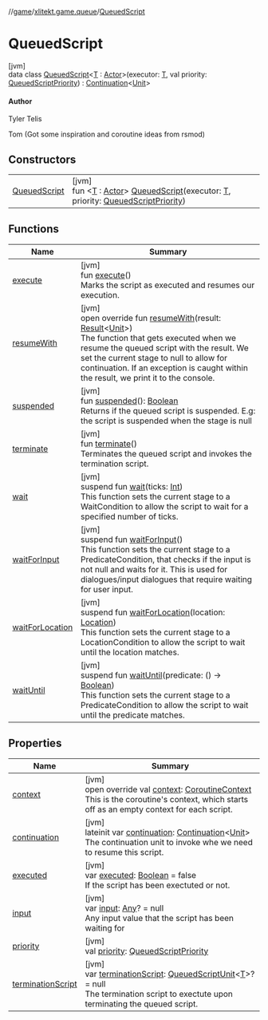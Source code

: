 //[game](../../../index.md)/[xlitekt.game.queue](../index.md)/[QueuedScript](index.md)

# QueuedScript

[jvm]\
data class [QueuedScript](index.md)&lt;[T](index.md) : [Actor](../../xlitekt.game.actor/-actor/index.md)&gt;(executor: [T](index.md), val priority: [QueuedScriptPriority](../-queued-script-priority/index.md)) : [Continuation](https://kotlinlang.org/api/latest/jvm/stdlib/kotlin.coroutines/-continuation/index.html)&lt;[Unit](https://kotlinlang.org/api/latest/jvm/stdlib/kotlin/-unit/index.html)&gt; 

#### Author

Tyler Telis

Tom (Got some inspiration and coroutine ideas from rsmod)

## Constructors

| | |
|---|---|
| [QueuedScript](-queued-script.md) | [jvm]<br>fun &lt;[T](index.md) : [Actor](../../xlitekt.game.actor/-actor/index.md)&gt; [QueuedScript](-queued-script.md)(executor: [T](index.md), priority: [QueuedScriptPriority](../-queued-script-priority/index.md)) |

## Functions

| Name | Summary |
|---|---|
| [execute](execute.md) | [jvm]<br>fun [execute](execute.md)()<br>Marks the script as executed and resumes our execution. |
| [resumeWith](resume-with.md) | [jvm]<br>open override fun [resumeWith](resume-with.md)(result: [Result](https://kotlinlang.org/api/latest/jvm/stdlib/kotlin/-result/index.html)&lt;[Unit](https://kotlinlang.org/api/latest/jvm/stdlib/kotlin/-unit/index.html)&gt;)<br>The function that gets executed when we resume the queued script with the result. We set the current stage to null to allow for continuation. If an exception is caught within the result, we print it to the console. |
| [suspended](suspended.md) | [jvm]<br>fun [suspended](suspended.md)(): [Boolean](https://kotlinlang.org/api/latest/jvm/stdlib/kotlin/-boolean/index.html)<br>Returns if the queued script is suspended. E.g: the script is suspended when the stage is null |
| [terminate](terminate.md) | [jvm]<br>fun [terminate](terminate.md)()<br>Terminates the queued script and invokes the termination script. |
| [wait](wait.md) | [jvm]<br>suspend fun [wait](wait.md)(ticks: [Int](https://kotlinlang.org/api/latest/jvm/stdlib/kotlin/-int/index.html))<br>This function sets the current stage to a WaitCondition to allow the script to wait for a specified number of ticks. |
| [waitForInput](wait-for-input.md) | [jvm]<br>suspend fun [waitForInput](wait-for-input.md)()<br>This function sets the current stage to a PredicateCondition, that checks if the input is not null and waits for it. This is used for dialogues/input dialogues that require waiting for user input. |
| [waitForLocation](wait-for-location.md) | [jvm]<br>suspend fun [waitForLocation](wait-for-location.md)(location: [Location](../../xlitekt.game.world.map/-location/index.md))<br>This function sets the current stage to a LocationCondition to allow the script to wait until the location matches. |
| [waitUntil](wait-until.md) | [jvm]<br>suspend fun [waitUntil](wait-until.md)(predicate: () -&gt; [Boolean](https://kotlinlang.org/api/latest/jvm/stdlib/kotlin/-boolean/index.html))<br>This function sets the current stage to a PredicateCondition to allow the script to wait until the predicate matches. |

## Properties

| Name | Summary |
|---|---|
| [context](context.md) | [jvm]<br>open override val [context](context.md): [CoroutineContext](https://kotlinlang.org/api/latest/jvm/stdlib/kotlin.coroutines/-coroutine-context/index.html)<br>This is the coroutine's context, which starts off as an empty context for each script. |
| [continuation](continuation.md) | [jvm]<br>lateinit var [continuation](continuation.md): [Continuation](https://kotlinlang.org/api/latest/jvm/stdlib/kotlin.coroutines/-continuation/index.html)&lt;[Unit](https://kotlinlang.org/api/latest/jvm/stdlib/kotlin/-unit/index.html)&gt;<br>The continuation unit to invoke whe we need to resume this script. |
| [executed](executed.md) | [jvm]<br>var [executed](executed.md): [Boolean](https://kotlinlang.org/api/latest/jvm/stdlib/kotlin/-boolean/index.html) = false<br>If the script has been exectuted or not. |
| [input](input.md) | [jvm]<br>var [input](input.md): [Any](https://kotlinlang.org/api/latest/jvm/stdlib/kotlin/-any/index.html)? = null<br>Any input value that the script has been waiting for |
| [priority](priority.md) | [jvm]<br>val [priority](priority.md): [QueuedScriptPriority](../-queued-script-priority/index.md) |
| [terminationScript](termination-script.md) | [jvm]<br>var [terminationScript](termination-script.md): [QueuedScriptUnit](../index.md#-1567077484%2FClasslikes%2F440369633)&lt;[T](index.md)&gt;? = null<br>The termination script to exectute upon terminating the queued script. |
